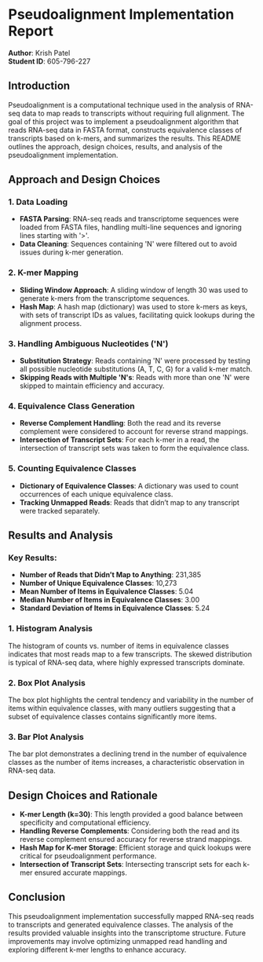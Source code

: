 # Pseudoalignment Implementation Report

**Author**: Krish Patel  
**Student ID**: 605-796-227

## Introduction
Pseudoalignment is a computational technique used in the analysis of RNA-seq data to map reads to transcripts without requiring full alignment. The goal of this project was to implement a pseudoalignment algorithm that reads RNA-seq data in FASTA format, constructs equivalence classes of transcripts based on k-mers, and summarizes the results. This README outlines the approach, design choices, results, and analysis of the pseudoalignment implementation.

## Approach and Design Choices

### 1. Data Loading
- **FASTA Parsing**: RNA-seq reads and transcriptome sequences were loaded from FASTA files, handling multi-line sequences and ignoring lines starting with '>'.
- **Data Cleaning**: Sequences containing 'N' were filtered out to avoid issues during k-mer generation.

### 2. K-mer Mapping
- **Sliding Window Approach**: A sliding window of length 30 was used to generate k-mers from the transcriptome sequences.
- **Hash Map**: A hash map (dictionary) was used to store k-mers as keys, with sets of transcript IDs as values, facilitating quick lookups during the alignment process.

### 3. Handling Ambiguous Nucleotides ('N')
- **Substitution Strategy**: Reads containing 'N' were processed by testing all possible nucleotide substitutions (A, T, C, G) for a valid k-mer match.
- **Skipping Reads with Multiple 'N's**: Reads with more than one 'N' were skipped to maintain efficiency and accuracy.

### 4. Equivalence Class Generation
- **Reverse Complement Handling**: Both the read and its reverse complement were considered to account for reverse strand mappings.
- **Intersection of Transcript Sets**: For each k-mer in a read, the intersection of transcript sets was taken to form the equivalence class.

### 5. Counting Equivalence Classes
- **Dictionary of Equivalence Classes**: A dictionary was used to count occurrences of each unique equivalence class.
- **Tracking Unmapped Reads**: Reads that didn’t map to any transcript were tracked separately.

## Results and Analysis

### Key Results:
- **Number of Reads that Didn’t Map to Anything**: 231,385
- **Number of Unique Equivalence Classes**: 10,273
- **Mean Number of Items in Equivalence Classes**: 5.04
- **Median Number of Items in Equivalence Classes**: 3.00
- **Standard Deviation of Items in Equivalence Classes**: 5.24

### 1. Histogram Analysis
The histogram of counts vs. number of items in equivalence classes indicates that most reads map to a few transcripts. The skewed distribution is typical of RNA-seq data, where highly expressed transcripts dominate.

### 2. Box Plot Analysis
The box plot highlights the central tendency and variability in the number of items within equivalence classes, with many outliers suggesting that a subset of equivalence classes contains significantly more items.

### 3. Bar Plot Analysis
The bar plot demonstrates a declining trend in the number of equivalence classes as the number of items increases, a characteristic observation in RNA-seq data.

## Design Choices and Rationale
- **K-mer Length (k=30)**: This length provided a good balance between specificity and computational efficiency.
- **Handling Reverse Complements**: Considering both the read and its reverse complement ensured accuracy for reverse strand mappings.
- **Hash Map for K-mer Storage**: Efficient storage and quick lookups were critical for pseudoalignment performance.
- **Intersection of Transcript Sets**: Intersecting transcript sets for each k-mer ensured accurate mappings.

## Conclusion
This pseudoalignment implementation successfully mapped RNA-seq reads to transcripts and generated equivalence classes. The analysis of the results provided valuable insights into the transcriptome structure. Future improvements may involve optimizing unmapped read handling and exploring different k-mer lengths to enhance accuracy.

